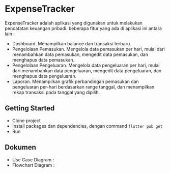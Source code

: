 # ExpenseTracker

ExpenseTracker adalah aplikasi yang digunakan untuk melakukan pencatatan keuangan pribadi. beberapa fitur yang ada di aplikasi ini antara lain :
- Dashboard.
    Menampilkan balance dan transaksi terbaru.
- Pengelolaan Pemasukan.
    Mengelola data pemasukan per hari, mulai dari menambahkan data pemasukan, mengedit data pemasukan, dan menghapus data pemasukan.
- Pengelolaan Pengeluaran.
    Mengelola data pengeluaran per hari, mulai dari menambahkan data pengeluaran, mengedit data pengeluaran, dan menghapus data pengeluaran.
- Laporan.
    Menampilkan grafik perbandingan pemasukan dan pengeluaran per-hari berdasarkan range tanggal, dan menampilkan rekap transaksi pada tanggal yang dipilih.

## Getting Started
- Clone project
- Install packages dan dependencies, dengan command `flutter pub get`
- Run

## Dokumen
- Use Case Diagram :
- Flowchart Diagram :

